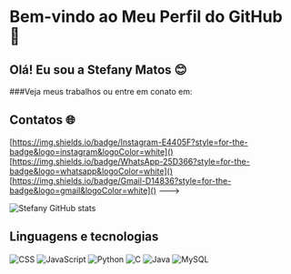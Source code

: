 # Bem-vindo ao Meu Perfil do GitHub 👋
## Olá! Eu sou a Stefany Matos 😊

###Veja meus trabalhos ou entre em conato em: 

## Contatos 🌐
  [https://img.shields.io/badge/Instagram-E4405F?style=for-the-badge&logo=instagram&logoColor=white]()
  [https://img.shields.io/badge/WhatsApp-25D366?style=for-the-badge&logo=whatsapp&logoColor=white]()
	[https://img.shields.io/badge/Gmail-D14836?style=for-the-badge&logo=gmail&logoColor=white]()
--->

![Stefany GitHub stats](https://github-readme-stats.vercel.app/api?username=Sttefanyy&show_icons=true&theme=radical)

## Linguagens e tecnologias
<div style="display: inline_block><br/>
  <img align="center" alt="html5" src="https://img.shields.io/badge/HTML5-E34F26?style=for-the-badge&logo=html5&logoColor=white"/>
  <img align="center" alt="CSS" src="	https://img.shields.io/badge/CSS-239120?&style=for-the-badge&logo=css3&logoColor=white"/>
  <img align="center" alt="JavaScript" src="https://img.shields.io/badge/JavaScript-323330?style=for-the-badge&logo=javascript&logoColor=F7DF1E"/>
  <img align="center" alt="Python" src="	https://img.shields.io/badge/Python-14354C?style=for-the-badge&logo=python&logoColor=white"/>
  <img align="center" alt="C" src="	https://img.shields.io/badge/C-00599C?style=for-the-badge&logo=c&logoColor=white"/>
  <img align="center" alt="Java" src="https://img.shields.io/badge/Java-ED8B00?style=for-the-badge&logo=openjdk&logoColor=white"/>
  <img align="center" alt="MySQL" src="https://img.shields.io/badge/MySQL-00000F?style=for-the-badge&logo=mysql&logoColor=white"/>
</div>


<!---
Sttefanyy/Sttefanyy is a ✨ special ✨ repository because its `README.md` (this file) appears on your GitHub profile.
You can click the Preview link to take a look at your changes.
--->
